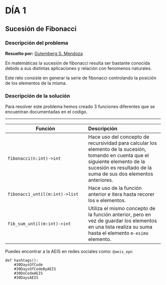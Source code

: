 # DÍA 1
## Sucesión de Fibonacci 
### Descripción del problema
**Resuelto por:** [Gutemberg S. Mendoza](linkedin.com/in/gutembergsmendoza)

En matemáticas la sucesión de fibonacci resulta ser bastante conocida debido a sus distintas aplicaciones y relación con fenomenos naturales.

Este reto consiste en generar la serie de fibonacci controlando la posición de los elementos de la misma. 

### Descripción de la solución 
Para resolver este problema hemos creado 3 funciones diferentes que se encuentran documentadas en el codigo.

---
| Función <div style="width:245px"></div> | Descripción |
| --- | :--- |
|`fibonacci(n:int)->int`| Hace uso del concepto de recursividad para calcular los elemento de la sucesión, tomando en cuenta que el siguiente elemento de la sucesión es resultado de la suma de sus dos elementos anteriores.| 
|`fibonacci_until(m:int)->list`|Hace uso de la función anterior e itera hasta recorer los ```m``` elementos.|
|`fib_sum_until(m:int)->int`| Utiliza el mismo concepto de la función anterior, pero en vez de guardar los elementos en una lista realiza su suma hasta el elemento ```m-esimo``` elemento.|







Puedes encontrar a la AEIS en redes sociales como: ```@aeis_epn```



```
def hashtags():
    #30DaysOfCode
    #30DaysOfCodeByAEIS
    #30DoCodeAEIS
    #30DaysAEIS
```
